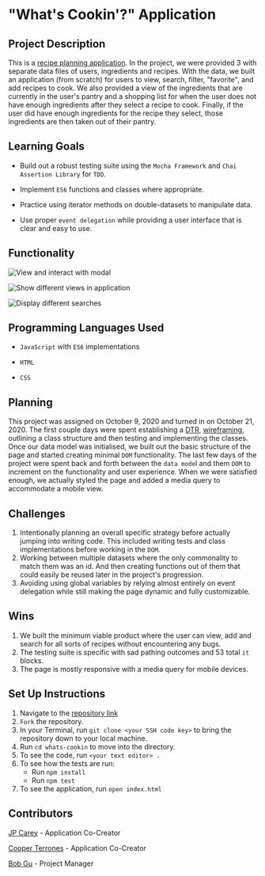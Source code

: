 # "What's Cookin'?" Application

## Project Description

This is a [recipe planning application](https://jaypeasee.github.io/whats-cookin/). In the project, we were provided 3 with separate data files of users, ingredients and recipes. With the data, we built an application (from scratch) for users to view, search, filter, "favorite", and add recipes to cook. We also provided a view of the ingredients that are currently in the user's pantry and a shopping list for when the user does not have enough ingredients after they select a recipe to cook. Finally, if the user did have enough ingredients for the recipe they select, those ingredients are then taken out of their pantry.

## Learning Goals

* Build out a robust testing suite using the `Mocha Framework` and `Chai Assertion Library` for `TDD`.

* Implement `ES6` functions and classes where appropriate.

* Practice using iterator methods on double-datasets to manipulate data.

* Use proper `event delegation` while providing a user interface that is clear and easy to use.

## Functionality

![View and interact with modal](https://media.giphy.com/media/RvGja3zWao9Xo7wAMI/giphy.gif )

![Show different views in application](https://media.giphy.com/media/ws8xrTaRdwEGxq5Ot0/giphy.gif)

![Display different searches](https://media.giphy.com/media/ifLeFNL8uv2MBTOb6N/giphy.gif)

## Programming Languages Used

* `JavaScript` with `ES6` implementations

* `HTML`

* `CSS`

## Planning

This project was assigned on October 9, 2020 and turned in on October 21, 2020. The first couple days were spent establishing a [DTR](https://github.com/jaypeasee/whats-cookin/blob/main/planning/dtr.md), [wireframing](https://github.com/jaypeasee/whats-cookin/blob/main/planning/what's-cookin-wireframe.png), outlining a class structure and then testing and implementing the classes. Once our data model was initialised, we built out the basic structure of the page and started creating minimal `DOM` functionality. The last few days of the project were spent back and forth between the `data mode`l and them `DOM` to increment on the functionality and user experience. When we were satisfied enough, we actually styled the page and added a media query to accommodate a mobile view.

## Challenges

1. Intentionally planning an overall specific strategy before actually jumping into writing code. This included writing tests and class implementations before working in the `DOM`.
2. Working between multiple datasets where the only commonality to match them was an id. And then creating functions out of them that could easily be reused later in the project's progression.
3. Avoiding using global variables by relying almost entirely on event delegation while still making the page dynamic and fully customizable.

## Wins

1. We built the minimum viable product where the user can view, add and search for all sorts of recipes without encountering any bugs.
2. The testing suite is specific with sad pathing outcomes and 53 total `it` blocks.
3. The page is mostly responsive with a media query for mobile devices.

## Set Up Instructions

1. Navigate to the [repository link](https://github.com/jaypeasee/whats-cookin)
2. `Fork` the repository.
3. In your Terminal, run `git clone <your SSH code key>` to bring the repository down to your local machine.
4. Run `cd whats-cookin` to move into the directory.
5. To see the code, run `<your text editor> .`
6. To see how the tests are run:
   * Run `npm install`
   * Run `npm test`
7. To see the application, run `open index.html`

## Contributors

[JP Carey](https://github.com/jaypeasee) - Application Co-Creator

[Cooper Terrones](https://github.com/coopterrones) - Application Co-Creator

[Bob Gu](https://github.com/BobGu) - Project Manager
